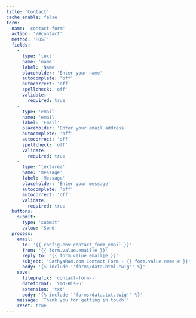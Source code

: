 ```yaml
---
title: 'Contact'
cache_enable: false
form:
  name: 'contact-form'
  action: '/#contact'
  method: 'POST'
  fields:
    -
      type: 'text'
      name: 'name'
      label: 'Name'
      placeholder: 'Enter your name'
      autocomplete: 'off'
      autocorrect: 'off'
      spellcheck: 'off'
      validate:
        required: true
    -
      type: 'email'
      name: 'email'
      label: 'Email'
      placeholder: 'Enter your email address'
      autocomplete: 'off'
      autocorrect: 'off'
      spellcheck: 'off'
      validate:
        required: true
    -
      type: 'textarea'
      name: 'message'
      label: 'Message'
      placeholder: 'Enter your message'
      autocomplete: 'off'
      autocorrect: 'off'
      validate:
        required: true
  buttons:
    submit:
      type: 'submit'
      value: 'Send'
  process:
    email:
      to: '{{ config.env.contact_form_email }}'
      from: '{{ form.value.email|e }}'
      reply_to: '{{ form.value.email|e }}'
      subject: 'SathyaRam.com Contact Form - {{ form.value.name|e }}'
      body: '{% include ''forms/data.html.twig'' %}'
    save:
      fileprefix: 'contact-form--'
      dateformat: 'Ymd-His-u'
      extension: 'txt'
      body: '{% include ''forms/data.txt.twig'' %}'
    message: 'Thank you for getting in touch!'
    reset: true
---
```

